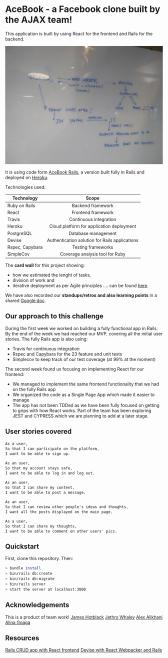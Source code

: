 # AceBook - a Facebook clone built by the AJAX team!

This application is built by using React for the frontend and Rails for the backend.

![MVC and REACT](https://github.com/AlinaGoaga/AJAX-AceBook-React/blob/master/app/assets/stylesheets/MVC%20React)

It is using code form [AceBook Rails](https://github.com/AlinaGoaga/AJAX-AceBook), a version built fully in Rails and deployed on [Heroku](https://polar-journey-26072.herokuapp.com/posts).

Technologies used:

| Technology       | Scope        |
| ------------- |:-------------:|
| Ruby on Rails	    | Backend framework |
| React    | Frontend framework     |
| Travis 	 | Continuous integration    |    
| Heroku 	 | Cloud platform for application deployment  |    
| PostgreSQL	 | Database management  |
| Devise	 | Authentication solution for Rails applications  |  
| Rspec, Capybara	 | Testing frameworks  |  
| SimpleCov | Coverage analysis tool for Ruby |  

The **card wall** for this project showing:
- how we estimated the lenght of tasks,
- division of work and
- iterative deployment as per Agile principles  .... can be found [here](https://trello.com/b/eSDBp5iu/ajax-acebook).

We have also recorded our **standups/retros and also learning points** in a shared [Google doc](https://docs.google.com/document/d/1ohjv9JBgKYqyUJgje8z_QG9PYIkzNuMksxugn8j5Awo/edit).

## Our approach to this challenge

During the first week we worked on building a fully functional app in Rails. By the end of the week we had reached our MVP, covering all the initial user stories. The fully Rails app is also using:

- Travis for continuous integration
- Rspec and Capybara for the 23 feature and unit tests
- Simplecov to keep track of our test coverage (at 99% at the moment)

The second week found us focusing on implementing React for our frontend:

- We managed to implement the same frontend functionality that we had on the fully Rails app
- We organized the code as a Single Page App which made it easier to manage
- The app has not been TDDed as we have been fully focused on getting to grips with how React works. Part of the team has been exploring JEST and CYPRESS which we are planning to add at a later stage.

## User stories covered

```
As a user,
So that I can participate on the platform,
I want to be able to sign up.
```
```
As an user,
So that my account stays safe,
I want to be able to log in and log out.
```
```
As an user,
So that I can share my content,
I want to be able to post a message.
```
```
As an user,
So that I can review other people's ideas and thoughts,
I want all the posts displayed on the main page.
```
```
As a user,
So that I can share my thoughts,
I want to be able to comment on other users' pics.
```

## Quickstart

First, clone this repository. Then:

```bash
> bundle install
> bin/rails db:create
> bin/rails db:migrate
> bin/rails server
> start the server at localhost:3000
```

## Acknowledgements

This is a product of team work!
[James Hotblack](https://github.com/hotblack86)
[Jethro Whaley](https://github.com/jaywayawyaj)
[Alex Alikhani](https://github.com/alexalikhani95)
[Alina Goaga](https://github.com/AlinaGoaga)

## Resources

[Rails CRUD app with React frontend](https://medium.com/quick-code/simple-rails-crud-app-with-react-frontend-using-react-rails-gem-b708b89a9419)
[Devise with React Webpacker and Rails](https://medium.com/@iamjane/devise-with-react-webpacker-and-rails-dacbf9ae0233)
